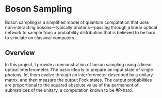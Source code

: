 # Boson Sampling

Boson sampling is a simplified model of quantum computation that uses non‐interacting bosons—typically photons—passing through a linear optical network to sample from a probability distribution that is believed to be hard to simulate on classical computers.

## Overview

In this project, I provide a demonstration of boson sampling using a linear optical interferometer. The basic idea is to prepare an input state of single photons, let them evolve through an interferometer described by a unitary matrix, and then measure the output Fock states. The output probabilities are proportional to the squared absolute value of the permanent of submatrices of the unitary, a computation known to be #P-hard.


